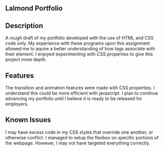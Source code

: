 ## Lalmond Portfolio

## Description

A rough draft of my portfolio developed with the use of HTML and CSS code only. My experience with these programs
upon this assignment allowed me to aquire a better understanding of how tags associate with their element. I enjoyed
experimenting with CSS properties to give this project more depth.

## Features

The transition and animation features were made with CSS properties. I understand this could be more efficient with
javascript. I plan to continue advancing my portfolio until I believe it is ready to be released for employers.


## Known Issues

I may have excess code in my CSS styles that override one another, or otherwise conflict. I managed to setup the flexbox
on specific portions of the webpage. However, I may not have targeted everything correctly.


